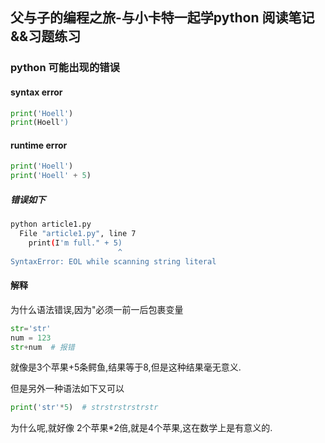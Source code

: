 ## 父与子的编程之旅-与小卡特一起学python 阅读笔记&&习题练习

### python 可能出现的错误

#### syntax error
```python
print('Hoell')
print(Hoell')
```

#### runtime error
```python
print('Hoell')
print('Hoell' + 5)
```

##### 错误如下
```bash
python article1.py
  File "article1.py", line 7
    print(I'm full." + 5)
                        ^
SyntaxError: EOL while scanning string literal
```


#### 解释
为什么语法错误,因为"必须一前一后包裹变量
```python
str='str'
num = 123
str+num  # 报错
```
就像是3个苹果+5条鳄鱼,结果等于8,但是这种结果毫无意义.

但是另外一种语法如下又可以

```python
print('str'*5)  # strstrstrstrstr
```

为什么呢,就好像  2个苹果*2倍,就是4个苹果,这在数学上是有意义的.


